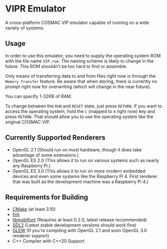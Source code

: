 # VIPR Emulator
A cross-platform COSMAC VIP emulator capable of running on a wide variety of systems.

## Usage
In order to use this emulator, you need to supply the operating system ROM with the file name `VIP.rom`.  The naming scheme is likely to change in the future.  This ROM shouldn't be too hard to find or assemble.

Only means of transferring data to and from files right now is through the `Memory Transfer` feature.  Be aware that when storing, there is currently no prompt right now for overwriting (which will change in the near future).

You can specify 1-32KB of RAM.

To change between the `RUN` and `RESET` state, just press `RETURN`.  If you want to access the operating system, hold the `C` (mapped to `4` right now) key and press `RETURN`.  That should allow you to use the operating system like the original COSMAC VIP.

## Currently Supported Renderers
- OpenGL 2.1 (Should run on most hardware, though it does take advantage of some extensions.)
- OpenGL ES 2.0 (This allows it to run on various systems such as nearly any Raspberry Pi.)
- OpenGL ES 3.0 (This allows it to run on more modern embedded devices and even some systems like the Raspberry Pi 4.  First renderer that was built as the development machine was a Raspberry Pi 4.)

## Requirements for Building
- [CMake](https://www.cmake.org/download/) (at least 3.10)
- [fmt](https://github.com/fmt)
- [libmsbtfont](https://github.com/Bandock/libmsbtfont) (Requires at least 0.2.0, latest release recommended)
- [SDL2](https://www.libsdl.org/download-2.0.php) (Latest stable development versions should work fine)
- [GLEW](http://glew.sourceforget.net) (If you're compiling with OpenGL 2.1 and soon OpenGL 3.0 renderer support)
- C++ Compiler with C++20 Support
